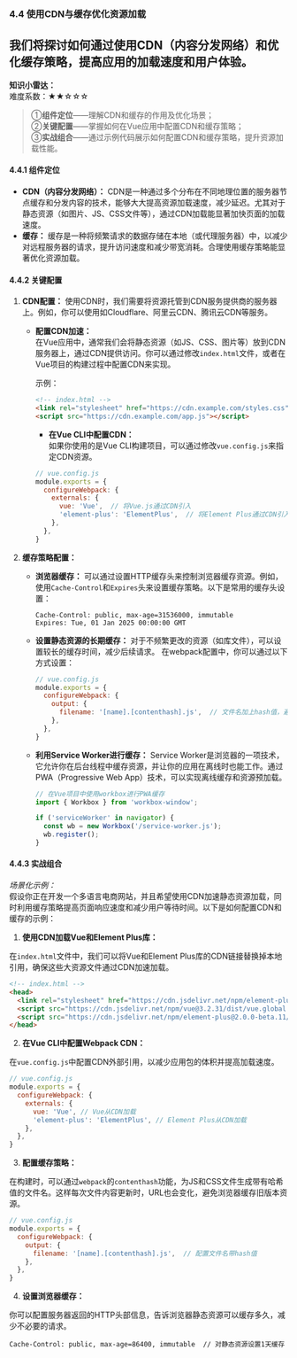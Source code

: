 ### 4.4 使用CDN与缓存优化资源加载
我们将探讨如何通过使用CDN（内容分发网络）和优化缓存策略，提高应用的加载速度和用户体验。
---

**知识小雷达：**  
难度系数：★★☆☆☆  
> ①**组件定位**——理解CDN和缓存的作用及优化场景；  
> ②**关键配置**——掌握如何在Vue应用中配置CDN和缓存策略；  
> ③**实战组合**——通过示例代码展示如何配置CDN和缓存策略，提升资源加载性能。



#### 4.4.1 组件定位  
- **CDN（内容分发网络）：** CDN是一种通过多个分布在不同地理位置的服务器节点缓存和分发内容的技术，能够大大提高资源加载速度，减少延迟。尤其对于静态资源（如图片、JS、CSS文件等），通过CDN加载能显著加快页面的加载速度。
- **缓存：** 缓存是一种将频繁请求的数据存储在本地（或代理服务器）中，以减少对远程服务器的请求，提升访问速度和减少带宽消耗。合理使用缓存策略能显著优化资源加载。

#### 4.4.2 关键配置

1. **CDN配置：**
   使用CDN时，我们需要将资源托管到CDN服务提供商的服务器上。例如，你可以使用如Cloudflare、阿里云CDN、腾讯云CDN等服务。

   - **配置CDN加速：**  
     在Vue应用中，通常我们会将静态资源（如JS、CSS、图片等）放到CDN服务器上，通过CDN提供访问。你可以通过修改`index.html`文件，或者在Vue项目的构建过程中配置CDN来实现。

     示例：
     ```html
     <!-- index.html -->
     <link rel="stylesheet" href="https://cdn.example.com/styles.css">
     <script src="https://cdn.example.com/app.js"></script>
     ```

     - **在Vue CLI中配置CDN：**  
       如果你使用的是Vue CLI构建项目，可以通过修改`vue.config.js`来指定CDN资源。

     ```javascript
     // vue.config.js
     module.exports = {
       configureWebpack: {
         externals: {
           vue: 'Vue',  // 将Vue.js通过CDN引入
           'element-plus': 'ElementPlus',  // 将Element Plus通过CDN引入
         },
       },
     }
     ```

2. **缓存策略配置：**
   - **浏览器缓存：** 可以通过设置HTTP缓存头来控制浏览器缓存资源。例如，使用`Cache-Control`和`Expires`头来设置缓存策略。以下是常用的缓存头设置：
     ```http
     Cache-Control: public, max-age=31536000, immutable
     Expires: Tue, 01 Jan 2025 00:00:00 GMT
     ```

   - **设置静态资源的长期缓存：** 对于不频繁更改的资源（如库文件），可以设置较长的缓存时间，减少后续请求。
     在webpack配置中，你可以通过以下方式设置：
     ```javascript
     // vue.config.js
     module.exports = {
       configureWebpack: {
         output: {
           filename: '[name].[contenthash].js',  // 文件名加上hash值，避免缓存问题
         },
       },
     }
     ```

   - **利用Service Worker进行缓存：** Service Worker是浏览器的一项技术，它允许你在后台线程中缓存资源，并让你的应用在离线时也能工作。通过PWA（Progressive Web App）技术，可以实现离线缓存和资源预加载。

     ```javascript
     // 在Vue项目中使用workbox进行PWA缓存
     import { Workbox } from 'workbox-window';

     if ('serviceWorker' in navigator) {
       const wb = new Workbox('/service-worker.js');
       wb.register();
     }
     ```

#### 4.4.3 实战组合  
*场景化示例：*  
假设你正在开发一个多语言电商网站，并且希望使用CDN加速静态资源加载，同时利用缓存策略提高页面响应速度和减少用户等待时间。以下是如何配置CDN和缓存的示例：

1. **使用CDN加载Vue和Element Plus库：**

在`index.html`文件中，我们可以将Vue和Element Plus库的CDN链接替换掉本地引用，确保这些大资源文件通过CDN加速加载。

```html
<!-- index.html -->
<head>
  <link rel="stylesheet" href="https://cdn.jsdelivr.net/npm/element-plus@2.0.0-beta.11/lib/theme-chalk/index.css">
  <script src="https://cdn.jsdelivr.net/npm/vue@3.2.31/dist/vue.global.js"></script>
  <script src="https://cdn.jsdelivr.net/npm/element-plus@2.0.0-beta.11/lib/index.full.js"></script>
</head>
```

2. **在Vue CLI中配置Webpack CDN：**

在`vue.config.js`中配置CDN外部引用，以减少应用包的体积并提高加载速度。

```javascript
// vue.config.js
module.exports = {
  configureWebpack: {
    externals: {
      vue: 'Vue', // Vue从CDN加载
      'element-plus': 'ElementPlus', // Element Plus从CDN加载
    },
  },
}
```

3. **配置缓存策略：**

在构建时，可以通过`webpack`的`contenthash`功能，为JS和CSS文件生成带有哈希值的文件名。这样每次文件内容更新时，URL也会变化，避免浏览器缓存旧版本资源。

```javascript
// vue.config.js
module.exports = {
  configureWebpack: {
    output: {
      filename: '[name].[contenthash].js',  // 配置文件名带hash值
    },
  },
}
```

4. **设置浏览器缓存：**

你可以配置服务器返回的HTTP头部信息，告诉浏览器静态资源可以缓存多久，减少不必要的请求。

```http
Cache-Control: public, max-age=86400, immutable  // 对静态资源设置1天缓存
```
